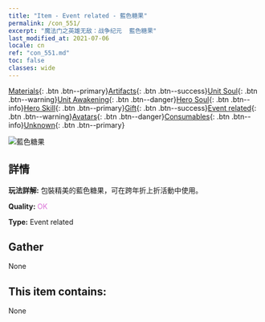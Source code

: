 ```yaml
---
title: "Item - Event related - 藍色糖果"
permalink: /con_551/
excerpt: "魔法门之英雄无敌：战争纪元  藍色糖果"
last_modified_at: 2021-07-06
locale: cn
ref: "con_551.md"
toc: false
classes: wide
---
```

 [Materials](/ItemsCN/){: .btn .btn--primary}[Artifacts](/ItemsCN/Artifacts/){: .btn .btn--success}[Unit Soul](/ItemsCN/UnitSoul/){: .btn .btn--warning}[Unit Awakening](/ItemsCN/UnitAwakening/){: .btn .btn--danger}[Hero Soul](/ItemsCN/HeroSoul/){: .btn .btn--info}[Hero Skill](/ItemsCN/HeroSkill/){: .btn .btn--primary}[Gift](/ItemsCN/Gift/){: .btn .btn--success}[Event related](/ItemsCN/Events/){: .btn .btn--warning}[Avatars](/ItemsCN/Avatars/){: .btn .btn--danger}[Consumables](/ItemsCN/Consumables/){: .btn .btn--info}[Unknown](/ItemsCN/Unknown/){: .btn .btn--primary}

 ![藍色糖果](/images/t/i_10037.png)

## 詳情
 **玩法詳解:** 包裝精美的藍色糖果，可在跨年折上折活動中使用。

 **Quality:** <span style="color: #DA70D6">OK</span>

 **Type:** Event related

## Gather

  None

## This item contains:

  None

